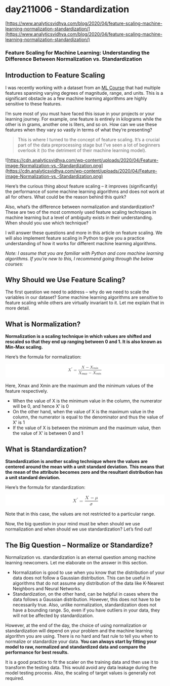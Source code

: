 # day211006 - Standardization

[https://www.analyticsvidhya.com/blog/2020/04/feature-scaling-machine-learning-normalization-standardization/](https://www.analyticsvidhya.com/blog/2020/04/feature-scaling-machine-learning-normalization-standardization/)

### **Feature Scaling for Machine Learning: Understanding the Difference Between Normalization vs. Standardization**

## **Introduction to Feature Scaling**

I was recently working with a dataset from an [ML Course](https://blackbelt.analyticsvidhya.com/bundles/machine-learning-course-online-certification-training-program) that had multiple features spanning varying degrees of magnitude, range, and units. This is a significant obstacle as a few machine learning algorithms are highly sensitive to these features.

I’m sure most of you must have faced this issue in your projects or your learning journey. For example, one feature is entirely in kilograms while the other is in grams, another one is liters, and so on. How can we use these features when they vary so vastly in terms of what they’re presenting?

> This is where I turned to the concept of feature scaling. It’s a crucial part of the data preprocessing stage but I’ve seen a lot of beginners overlook it (to the detriment of their machine learning model).
> 

![https://cdn.analyticsvidhya.com/wp-content/uploads/2020/04/Feature-image-Normalization-vs.-Standardization.png](https://cdn.analyticsvidhya.com/wp-content/uploads/2020/04/Feature-image-Normalization-vs.-Standardization.png)

Here’s the curious thing about feature scaling – it improves (significantly) the performance of some machine learning algorithms and does not work at all for others. What could be the reason behind this quirk?

Also, what’s the difference between normalization and standardization? These are two of the most commonly used feature scaling techniques in machine learning but a level of ambiguity exists in their understanding. When should you use which technique?

I will answer these questions and more in this article on feature scaling. We will also implement feature scaling in Python to give you a practice understanding of how it works for different machine learning algorithms.

*Note: I assume that you are familiar with Python and core machine learning algorithms. If you’re new to this, I recommend going through the below courses:*

## **Why Should we Use Feature Scaling?**

The first question we need to address – why do we need to scale the variables in our dataset? Some machine learning algorithms are sensitive to feature scaling while others are virtually invariant to it. Let me explain that in more detail.

## **What is Normalization?**

**Normalization is a scaling technique in which values are shifted and rescaled so that they end up ranging between 0 and 1. It is also known as Min-Max scaling.**

Here’s the formula for normalization:

![Untitled](day211006%20-%20Standardization%2079cf6749f9bc4fb78af768e548bf6061/Untitled.png)

Here, Xmax and Xmin are the maximum and the minimum values of the feature respectively.

- When the value of X is the minimum value in the column, the numerator will be 0, and hence X’ is 0
- On the other hand, when the value of X is the maximum value in the column, the numerator is equal to the denominator and thus the value of X’ is 1
- If the value of X is between the minimum and the maximum value, then the value of X’ is between 0 and 1

## **What is Standardization?**

**Standardization is another scaling technique where the values are centered around the mean with a unit standard deviation. This means that the mean of the attribute becomes zero and the resultant distribution has a unit standard deviation.**

Here’s the formula for standardization:

![Untitled](day211006%20-%20Standardization%2079cf6749f9bc4fb78af768e548bf6061/Untitled%201.png)

Note that in this case, the values are not restricted to a particular range.

Now, the big question in your mind must be when should we use normalization and when should we use standardization? Let’s find out!

## **The Big Question – Normalize or Standardize?**

Normalization vs. standardization is an eternal question among machine learning newcomers. Let me elaborate on the answer in this section.

- Normalization is good to use when you know that the distribution of your data does not follow a Gaussian distribution. This can be useful in algorithms that do not assume any distribution of the data like K-Nearest Neighbors and Neural Networks.
- Standardization, on the other hand, can be helpful in cases where the data follows a Gaussian distribution. However, this does not have to be necessarily true. Also, unlike normalization, standardization does not have a bounding range. So, even if you have outliers in your data, they will not be affected by standardization.

However, at the end of the day, the choice of using normalization or standardization will depend on your problem and the machine learning algorithm you are using. There is no hard and fast rule to tell you when to normalize or standardize your data. **You can always start by fitting your model to raw, normalized and standardized data and compare the performance for best results.**

It is a good practice to fit the scaler on the training data and then use it to transform the testing data. This would avoid any data leakage during the model testing process. Also, the scaling of target values is generally not required.